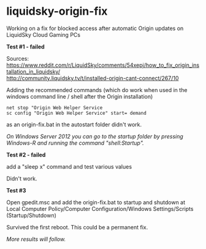 # liquidsky-origin-fix
Working on a fix for blocked access after automatic Origin updates on LiquidSky Cloud Gaming PCs

__Test #1 - failed__

Sources:  
https://www.reddit.com/r/LiquidSky/comments/54xepj/how_to_fix_origin_installation_in_liquidsky/  
http://community.liquidsky.tv/t/installed-origin-cant-connect/267/10

Adding the recommended commands (which do work when used in the windows command line / shell after the Origin installation)

    net stop "Origin Web Helper Service
    sc config "Origin Web Helper Service" start= demand

as an origin-fix.bat in the autostart folder didn't work.

*On Windows Server 2012 you can go to the startup folder by pressing Windows-R and running the command "shell:Startup".*


__Test #2 - failed__

add a "sleep x" command and test various values

Didn't work.

__Test #3__

Open gpedit.msc and add the origin-fix.bat to startup and shutdown at Local Computer Policy/Computer Configuration/Windows Settings/Scripts (Startup/Shutdown)

Survived the first reboot. This could be a permanent fix.

*More results will follow.*
